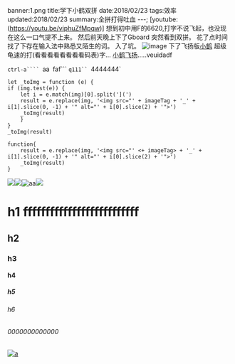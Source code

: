 banner:1.png
title:学下小鹤双拼
date:2018/02/23
tags:效率
updated:2018/02/23
summary:全拼打得吐血
---;
[youtube:(https://youtu.be/viphuZfMpqw)]
想到初中用F的6620,打字不说飞起，也没现在这么一口气提不上来。
然后前天晚上下了Gboard
突然看到双拼。
花了点时间找了下存在输入法中熟悉又陌生的词。
入了坑。
![image](2.png)
下了飞扬版[小鹤](http://flypy.com/index.html)
超级龟速的打(看看看看看看看看码表)字...
[小鹤飞扬](http://flypy.com/index.html).....veuidadf

`ctrl-a```` `aa` `faf``` `q111``
`4444444`

```
let _toImg = function (e) {
if (img.test(e)) {
    let i = e.match(img)[0].split('](')
    result = e.replace(img, '<img src="' + imageTag + '_' + i[1].slice(0, -1) + '" alt="' + i[0].slice(2) + '">')
    _toImg(result)
    }
}
_toImg(result)
```
```
function{
    result = e.replace(img, '<img src="' <+ imageTag> + '_' + i[1].slice(0, -1) + '" alt="' + i[0].slice(2) + '">')
    _toImg(result)
}
```

![](合作.gif)![](热情.gif)![aa](自学.gif)![](进取.gif)![]()

# h1 ffffffffffffffffffffffffff

## h2

### h3

#### h4

##### h5

###### h6

###### 0000000000000

[![a](合作.gif)](https://google.com)
